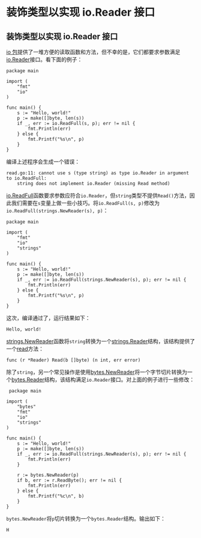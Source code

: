 # 装饰类型以实现 io.Reader 接口

## 装饰类型以实现 io.Reader 接口

[io 包](https://golang.org/pkg/io/)提供了一堆方便的读取函数和方法，但不幸的是，它们都要求参数满足[io.Reader](https://golang.org/pkg/io/#Reader)接口。看下面的例子：

```
package main

import (
    "fmt"
    "io"
)

func main() {
    s := "Hello, world!"
    p := make([]byte, len(s))
    if _, err := io.ReadFull(s, p); err != nil {
        fmt.Println(err)
    } else {
        fmt.Printf("%s\n", p)
    }
} 
```

编译上述程序会生成一个错误：

```
read.go:11: cannot use s (type string) as type io.Reader in argument to io.ReadFull:
    string does not implement io.Reader (missing Read method) 
```

[io.ReadFull](https://golang.org/pkg/io/#ReadFull)函数要求参数应符合`io.Reader`，但`string`类型不提供`Read()`方法，因此我们需要在`s`变量上做一些小技巧。将`io.ReadFull(s, p)`修改为`io.ReadFull(strings.NewReader(s), p)`：

```
package main

import (
    "fmt"
    "io"
    "strings"
)

func main() {
    s := "Hello, world!"
    p := make([]byte, len(s))
    if _, err := io.ReadFull(strings.NewReader(s), p); err != nil {
        fmt.Println(err)
    } else {
        fmt.Printf("%s\n", p)
    }
} 
```

这次，编译通过了，运行结果如下：

```
Hello, world! 
```

[strings.NewReader](https://golang.org/pkg/strings/#NewReader)函数将`string`转换为一个[strings.Reader](https://golang.org/pkg/bytes/#Reader)结构，该结构提供了一个[read](https://golang.org/pkg/bytes/#Reader.Read)方法：

```
func (r *Reader) Read(b []byte) (n int, err error) 
```

除了`string`，另一个常见操作是使用[bytes.NewReader](https://golang.org/pkg/bytes/#NewReader)将一个字节切片转换为一个[bytes.Reader](https://golang.org/pkg/bytes/#Reader)结构，该结构满足`io.Reader`接口。对上面的例子进行一些修改：

```
 package main

import (
    "bytes"
    "fmt"
    "io"
    "strings"
)

func main() {
    s := "Hello, world!"
    p := make([]byte, len(s))
    if _, err := io.ReadFull(strings.NewReader(s), p); err != nil {
        fmt.Println(err)
    }

    r := bytes.NewReader(p)
    if b, err := r.ReadByte(); err != nil {
        fmt.Println(err)
    } else {
        fmt.Printf("%c\n", b)
    }
} 
```

`bytes.NewReader`将`p`切片转换为一个`bytes.Reader`结构。输出如下：

```
H 
```
